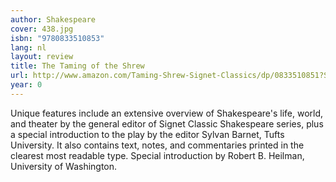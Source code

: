 ```yaml
---
author: Shakespeare
cover: 438.jpg
isbn: "9780833510853"
lang: nl
layout: review
title: The Taming of the Shrew
url: http://www.amazon.com/Taming-Shrew-Signet-Classics/dp/0833510851?SubscriptionId=0VMG0VFGBMRWVRA58R02&tag=ldvd-20&linkCode=xm2&camp=2025&creative=165953&creativeASIN=0833510851
year: 0
---
```


Unique features include an extensive overview of Shakespeare's life, world, and theater by the general editor of Signet Classic Shakespeare series, plus a special introduction to the play by the editor Sylvan Barnet, Tufts University. It also contains text, notes, and commentaries printed in the clearest most readable type. Special introduction by Robert B. Heilman, University of Washington.
